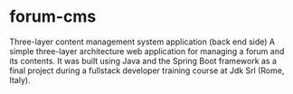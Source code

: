 # forum-cms
Three-layer content management system application (back end side)
A simple three-layer architecture web application for managing a forum and its contents.
It was built using Java and the Spring Boot framework as a final project during a fullstack developer training course at Jdk Srl (Rome, Italy).
